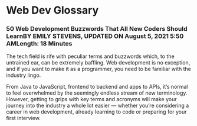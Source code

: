 # Web Dev Glossary

### **50 Web Development Buzzwords That All New Coders Should LearnBY EMILY STEVENS, UPDATED ON August 5, 2021 5:50 AMLength: 18 Minutes**

The tech field is rife with peculiar terms and buzzwords which, to the untrained ear, can be extremely baffling. Web development is no exception, and if you want to make it as a programmer, you need to be familiar with the industry lingo.

From Java to JavaScript, frontend to backend and apps to APIs, it’s normal to feel overwhelmed by the seemingly endless stream of new terminology. However, getting to grips with key terms and acronyms will make your journey into the industry a whole lot easier — whether you’re considering a career in web development, already learning to code or preparing for your first interview.

# 

# 

# 

# 

# 

# 

# 

# 

# 

# 

# 

# 

# 

# 

# 

# 

# 

# 

# 

# 

# 

# 

# 

# 

# 

# 

# 

# 

# 

# 

# 

# 

# 

# 

# 

# 

# 

# 

# 

# 

# 

# 

# 

# 

# 

# 

# 

# 

# 

# 

#